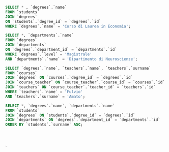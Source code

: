 <!-- Joins: -->
<!-- Selezionare tutti gli studenti iscritti al Corso di Laurea in Economia -->
```sql
SELECT * , `degrees`.`name`
FROM `students`
JOIN `degrees`
ON `students`.`degree_id` = `degrees`.`id`
WHERE `degrees`.`name` = 'Corso di Laurea in Economia';
```
<!-- Selezionare tutti i Corsi di Laurea Magistrale del Dipartimento di Neuroscienze -->
```sql
SELECT *, `departments`.`name`
FROM `degrees`
JOIN `departments`
ON `degrees`.`department_id` = `departments`.`id`
WHERE `degrees`.`level` = 'Magistrale'
AND `departments`.`name` = 'Dipartimento di Neuroscienze';
```
<!-- Selezionare tutti i corsi in cui insegna Fulvio Amato (id=44) -->
```sql
SELECT `degrees`.`name`, `teachers`.`name`, `teachers`.`surname`
FROM `courses`
JOIN `degrees` ON `courses`.`degree_id` = `degrees`.`id`                              
JOIN `course_teacher` ON `course_teacher`.`course_id` = `courses`.`id`
JOIN `teachers` ON `course_teacher`.`teacher_id` = `teachers`.`id`
WHERE `teachers`.`name` = 'Fulvio'
AND `teachers`.`surname` = 'Amato';
```
<!-- Selezionare tutti gli studenti con i dati relativi al corso di laurea a cui sono iscritti e il relativo dipartimento, in ordine alfabetico per cognome e nome -->
```sql
SELECT *, `degrees`.`name`, `departments`.`name`
FROM `students`
JOIN `degrees` ON `students`.`degree_id` = `degrees`.`id`
JOIN `departments` ON `degrees`.`department_id` = `departments`.`id`
ORDER BY `students`.`surname` ASC;
```
<!-- Selezionare tutti i corsi di laurea con i relativi corsi e insegnanti -->
```sql
```
<!-- Selezionare tutti i docenti che insegnano nel Dipartimento di Matematica (54) -->
```sql
```
<!-- BONUS: Selezionare per ogni studente il numero di tentativi sostenuti per ogni esame, stampando anche il voto massimo. Successivamente, filtrare i tentativi con voto minimo 18. -->
```sql
```

`